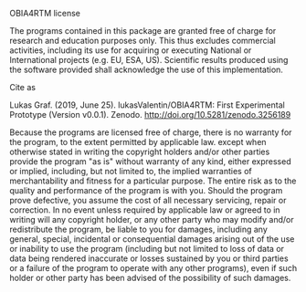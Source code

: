 OBIA4RTM license

The programs contained in this package are granted free of charge for research and education purposes only. This thus excludes commercial activities, including its use for acquiring or executing National or International projects (e.g. EU, ESA, US). Scientific results produced using the software provided shall acknowledge the use of this implementation.

Cite as

Lukas Graf. (2019, June 25). lukasValentin/OBIA4RTM: First Experimental Prototype (Version v0.0.1). Zenodo. http://doi.org/10.5281/zenodo.3256189


Because the programs are licensed free of charge, there is no warranty for the program, to the extent permitted by applicable law. except when otherwise stated in writing the copyright holders and/or other parties provide the program "as is" without warranty of any kind, either expressed or implied, including, but not limited to, the implied warranties of merchantability and fitness for a particular purpose. The entire risk as to the quality and  performance of the program is with you. Should the program prove defective, you assume the cost of all necessary servicing, repair or correction. In no event unless required by applicable law or agreed to in writing will any copyright holder, or any other party who may modify and/or redistribute the program, be liable to you for damages, including any general, special, incidental or consequential damages arising out of the use or inability to use the program (including but not limited to loss of data or data being rendered inaccurate or losses sustained by you or third parties or a failure of the program to operate with any other programs), even if such holder or other party has been advised of the possibility of such damages.
